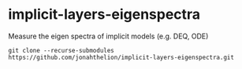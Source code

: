 # implicit-layers-eigenspectra
Measure the eigen spectra of implicit models (e.g. DEQ, ODE)

```
git clone --recurse-submodules https://github.com/jonahthelion/implicit-layers-eigenspectra.git
```
